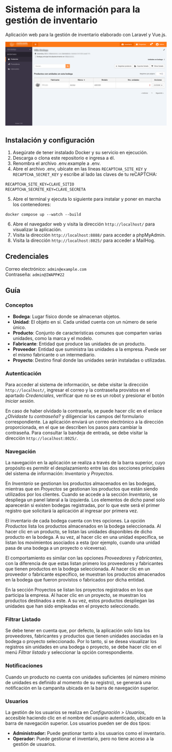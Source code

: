 # Sistema de información para la gestión de inventario

Aplicación web para la gestión de inventario elaborado con Laravel y Vue.js.

![Captura de pantalla de la aplicación web](/screenshot.png)

## Instalación y configuración

1. Asegúrate de tener instalado Docker y su servicio en ejecución.
2. Descarga o clona este repositorio e ingresa a él.
3. Renombra el archivo .env.example a .env.
4. Abre el archivo .env, ubícate en las líneas `RECAPTCHA_SITE_KEY` y `RECAPTCHA_SECRET_KEY` y escribe al lado las claves de tu reCAPTCHA:

```
RECAPTCHA_SITE_KEY=CLAVE_SITIO
RECAPTCHA_SECRETE_KEY=CLAVE_SECRETA
```

5. Abre el terminal y ejecuta lo siguiente para instalar y poner en marcha los contenedores:

```
docker compose up --watch --build
```

6. Abre el navegador web y visita la dirección `http://localhost/` para visualizar la aplicación.
7. Visita la dirección `http://localhost:8888/` para acceder a phpMyAdmin.
8. Visita la dirección `http://localhost:8025/` para acceder a MailHog.

## Credenciales

Correo electrónico: `admin@example.com`\
Contraseña: `admin@IWAPP#22`

## Guía

### Conceptos

-   **Bodega**: Lugar físico donde se almacenan objetos.
-   **Unidad**: El objeto en sí. Cada unidad cuenta con un número de serie único.
-   **Producto**: Conjunto de características comunes que comparten varias unidades, como la marca y el modelo.
-   **Fabricante**: Entidad que produce las unidades de un producto.
-   **Proveedor**: Entidad que suministra las unidades a la empresa. Puede ser el mismo fabricante o un intermediario.
-   **Proyecto**: Destino final donde las unidades serán instaladas o utilizadas.

### Autenticación

Para acceder al sistema de información, se debe visitar la dirección `http://localhost/`, ingresar el correo y la contraseña provistos en el apartado _Credenciales_, verificar que no se es un robot y presionar el botón _Iniciar sesión_.

En caso de haber olvidado la contraseña, se puede hacer clic en el enlace _¿Olvidaste tu contraseña?_ y diligenciar los campos del formulario correspondiente. La aplicación enviará un correo electrónico a la dirección proporcionada, en el que se describen los pasos para cambiar la contraseña. Para consultar la bandeja de entrada, se debe visitar la dirección `http://localhost:8025/`.

### Navegación

La navegación en la aplicación se realiza a través de la barra superior, cuyo propósito es permitir el desplazamiento entre las dos secciones principales del sistema de información: _Inventario_ y _Proyectos_.

En _Inventario_ se gestionan los productos almacenados en las bodegas, mientras que en _Proyectos_ se gestionan los productos que están siendo utilizados por los clientes. Cuando se accede a la sección _Inventario_, se despliega un panel lateral a la izquierda. Los elementos de dicho panel solo aparecerán si existen bodegas registradas, por lo que este será el primer registro que solicitará la aplicación al ingresar por primera vez.

El inventario de cada bodega cuenta con tres opciones. La opción _Productos_ lista los productos almacenados en la bodega seleccionada. Al hacer clic en un producto, se listan las unidades disponibles de dicho producto en la bodega. A su vez, al hacer clic en una unidad específica, se listan los movimientos asociados a esta (por ejemplo, cuando una unidad pasa de una bodega a un proyecto o viceversa).

El comportamiento es similar con las opciones _Proveedores_ y _Fabricantes_, con la diferencia de que estas listan primero los proveedores y fabricantes que tienen productos en la bodega seleccionada. Al hacer clic en un proveedor o fabricante específico, se muestran los productos almacenados en la bodega que fueron provistos o fabricados por dicha entidad.

En la sección Proyectos se listan los proyectos registrados en los que participa la empresa. Al hacer clic en un proyecto, se muestran los productos destinados a este. A su vez, estos productos despliegan las unidades que han sido empleadas en el proyecto seleccionado.

### Filtrar Listado

Se debe tener en cuenta que, por defecto, la aplicación solo lista los proveedores, fabricantes y productos que tienen unidades asociadas en la bodega o proyecto seleccionado. Por lo tanto, si se desea visualizar los registros sin unidades en una bodega o proyecto, se debe hacer clic en el menú _Filtrar listado_ y seleccionar la opción correspondiente.

### Notificaciones

Cuando un producto no cuenta con unidades suficientes (el número mínimo de unidades es definido al momento de su registro), se generará una notificación en la campanita ubicada en la barra de navegación superior.

### Usuarios

La gestión de los usuarios se realiza en _Configuración > Usuarios_, accesible haciendo clic en el nombre del usuario autenticado, ubicado en la barra de navegación superior. Los usuarios pueden ser de dos tipos:

-   **Administrador:** Puede gestionar tanto a los usuarios como el inventario.
-   **Operador:** Puede gestionar el inventario, pero no tiene acceso a la gestión de usuarios.
